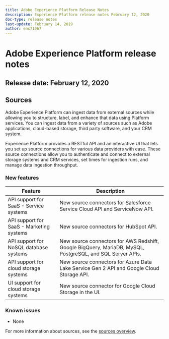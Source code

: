 ```yaml
---
title: Adobe Experience Platform Release Notes
description: Experience Platform release notes February 12, 2020
doc-type: release notes
last-update: February 14, 2019
author: ens71067
---
```


# Adobe Experience Platform release notes 

## Release date: February 12, 2020

## Sources

Adobe Experience Platform can ingest data from external sources while allowing you to structure, label, and enhance that data using Platform services. You can ingest data from a variety of sources such as Adobe applications, cloud-based storage, third party software, and your CRM system.

Experience Platform provides a RESTful API and an interactive UI that lets you set up source connections for various data providers with ease. These source connections allow you to authenticate and connect to external storage systems and CRM services, set times for ingestion runs, and manage data ingestion throughput.

### New features

| Feature | Description |
| ------- | ----------- |
| API support for SaaS - Service systems| New source connectors for Salesforce Service Cloud API and ServiceNow API. |
| API support for SaaS - Marketing systems| New source connectors for HubSpot API. |
| API support for NoSQL database systems | New source connectors for AWS Redshift, Google BigQuery, MariaDB, MySQL, PostgreSQL, and SQL Server APIs. |
| API support for cloud storage systems | New source connectors for Azure Data Lake Service Gen 2 API and Google Cloud Storage API.|
| UI support for cloud storage systems | New source connector for Google Cloud Storage in the UI.|

### Known issues

* None

For more information about sources, see the [sources overview](../source-connectors/home.md).